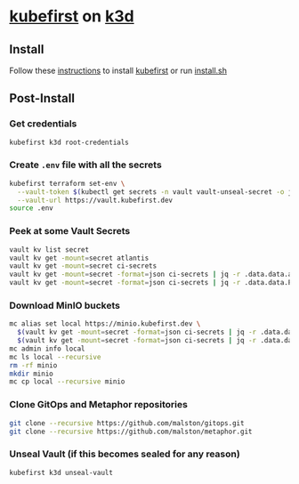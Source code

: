 # [kubefirst](https://docs.kubefirst.io/k3d/quick-start/install) on [k3d](https://k3d.io/)

## Install

Follow these [instructions](https://docs.kubefirst.io/k3d/quick-start/install) to install [kubefirst](https://docs.kubefirst.io/) or run [install.sh](hack/install.sh)

## Post-Install

### Get credentials

  ```sh
  kubefirst k3d root-credentials
  ```

### Create `.env` file with all the secrets

  ```sh
  kubefirst terraform set-env \
    --vault-token $(kubectl get secrets -n vault vault-unseal-secret -o jsonpath='{.data.root-token}' | base64 -d) \
    --vault-url https://vault.kubefirst.dev
  source .env
  ```

### Peek at some Vault Secrets

  ```sh
  vault kv list secret
  vault kv get -mount=secret atlantis
  vault kv get -mount=secret ci-secrets
  vault kv get -mount=secret -format=json ci-secrets | jq -r .data.data.accesskey
  vault kv get -mount=secret -format=json ci-secrets | jq -r .data.data.PERSONAL_ACCESS_TOKEN
  ```

### Download MinIO buckets

  ```sh
  mc alias set local https://minio.kubefirst.dev \
    $(vault kv get -mount=secret -format=json ci-secrets | jq -r .data.data.accesskey) \
    $(vault kv get -mount=secret -format=json ci-secrets | jq -r .data.data.secretkey)
  mc admin info local
  mc ls local --recursive
  rm -rf minio
  mkdir minio
  mc cp local --recursive minio
  ```

### Clone GitOps and Metaphor repositories

  ```sh
  git clone --recursive https://github.com/malston/gitops.git
  git clone --recursive https://github.com/malston/metaphor.git
  ```
  
### Unseal Vault (if this becomes sealed for any reason)

  ```sh
  kubefirst k3d unseal-vault
  ```
